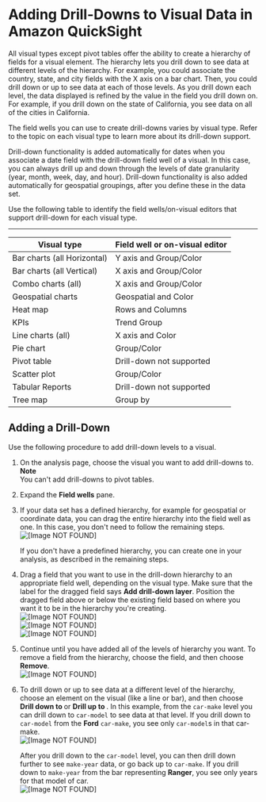 # Adding Drill\-Downs to Visual Data in Amazon QuickSight<a name="adding-drill-downs"></a>

All visual types except pivot tables offer the ability to create a hierarchy of fields for a visual element\. The hierarchy lets you drill down to see data at different levels of the hierarchy\. For example, you could associate the country, state, and city fields with the X axis on a bar chart\. Then, you could drill down or up to see data at each of those levels\. As you drill down each level, the data displayed is refined by the value in the field you drill down on\. For example, if you drill down on the state of California, you see data on all of the cities in California\.

The field wells you can use to create drill\-downs varies by visual type\. Refer to the topic on each visual type to learn more about its drill\-down support\. 

Drill\-down functionality is added automatically for dates when you associate a date field with the drill\-down field well of a visual\. In this case, you can always drill up and down through the levels of date granularity \(year, month, week, day, and hour\)\. Drill\-down functionality is also added automatically for geospatial groupings, after you define these in the data set\.

Use the following table to identify the field wells/on\-visual editors that support drill\-down for each visual type\.


****  

| Visual type | Field well or on\-visual editor | 
| --- | --- | 
| Bar charts \(all Horizontal\) | Y axis and Group/Color | 
| Bar charts \(all Vertical\) | X axis and Group/Color | 
| Combo charts \(all\) | X axis and Group/Color | 
| Geospatial charts | Geospatial and Color | 
| Heat map | Rows and Columns | 
| KPIs | Trend Group | 
| Line charts \(all\) | X axis and Color | 
| Pie chart | Group/Color | 
| Pivot table | Drill\-down not supported | 
| Scatter plot | Group/Color | 
| Tabular Reports | Drill\-down not supported | 
| Tree map | Group by | 

## Adding a Drill\-Down<a name="add-drill-downs"></a>

Use the following procedure to add drill\-down levels to a visual\.

1. On the analysis page, choose the visual you want to add drill\-downs to\.
**Note**  
You can't add drill\-downs to pivot tables\.

1. Expand the **Field wells** pane\.

1. If your data set has a defined hierarchy, for example for geospatial or coordinate data, you can drag the entire hierarchy into the field well as one\. In this case, you don't need to follow the remaining steps\.  
![\[Image NOT FOUND\]](http://docs.aws.amazon.com/quicksight/latest/user/images/predefined-hierarchy.png)

   If you don't have a predefined hierarchy, you can create one in your analysis, as described in the remaining steps\.

1. Drag a field that you want to use in the drill\-down hierarchy to an appropriate field well, depending on the visual type\. Make sure that the label for the dragged field says **Add drill\-down layer**\. Position the dragged field above or below the existing field based on where you want it to be in the hierarchy you're creating\.   
![\[Image NOT FOUND\]](http://docs.aws.amazon.com/quicksight/latest/user/images/drill-down1.png)  
![\[Image NOT FOUND\]](http://docs.aws.amazon.com/quicksight/latest/user/images/drill-down2.png)  
![\[Image NOT FOUND\]](http://docs.aws.amazon.com/quicksight/latest/user/images/drill-down3.png)

1. Continue until you have added all of the levels of hierarchy you want\. To remove a field from the hierarchy, choose the field, and then choose **Remove**\.  
![\[Image NOT FOUND\]](http://docs.aws.amazon.com/quicksight/latest/user/images/drill-down4.png)

1. To drill down or up to see data at a different level of the hierarchy, choose an element on the visual \(like a line or bar\), and then choose **Drill down to <lower level>** or **Drill up to <higher level>**\. In this example, from the `car-make` level you can drill down to `car-model` to see data at that level\. If you drill down to `car-model` from the **Ford** `car-make`, you see only `car-model`s in that car\-make\.  
![\[Image NOT FOUND\]](http://docs.aws.amazon.com/quicksight/latest/user/images/drill-down5.png)

   After you drill down to the `car-model` level, you can then drill down further to see `make-year` data, or go back up to `car-make`\. If you drill down to `make-year` from the bar representing **Ranger**, you see only years for that model of car\.  
![\[Image NOT FOUND\]](http://docs.aws.amazon.com/quicksight/latest/user/images/drill-down6.png)